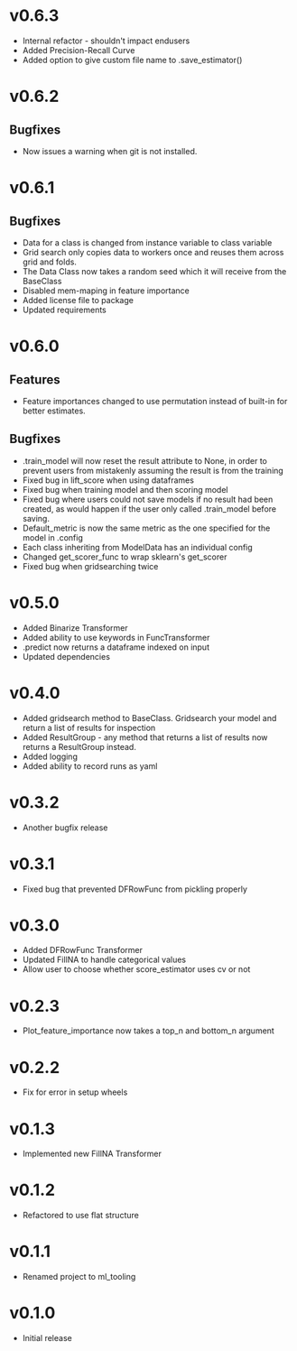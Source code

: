 # v0.6.3
- Internal refactor - shouldn't impact endusers
- Added Precision-Recall Curve
- Added option to give custom file name to .save_estimator()

# v0.6.2
## Bugfixes
- Now issues a warning when git is not installed.

# v0.6.1

## Bugfixes
- Data for a class is changed from instance variable to class variable
- Grid search only copies data to workers once and reuses them across grid and folds.
- The Data Class now takes a random seed which it will receive from the BaseClass 
- Disabled mem-maping in feature importance
- Added license file to package
- Updated requirements

# v0.6.0

## Features
- Feature importances changed to use permutation instead of built-in for better estimates.

## Bugfixes
- .train_model will now reset the result attribute to None, in order to 
prevent users from mistakenly assuming the result is from the training 
- Fixed bug in lift_score when using dataframes
- Fixed bug when training model and then scoring model
- Fixed bug where users could not save models if no result had been created, as would 
happen if the user only called .train_model before saving.
- Default_metric is now the same metric as the one specified for the model in .config
- Each class inheriting from ModelData has an individual config
- Changed get_scorer_func to wrap sklearn's get_scorer
- Fixed bug when gridsearching twice

# v0.5.0
- Added Binarize Transformer
- Added ability to use keywords in FuncTransformer
- .predict now returns a dataframe indexed on input
- Updated dependencies

# v0.4.0
- Added gridsearch method to BaseClass. Gridsearch your model 
and return a list of results for inspection
- Added ResultGroup - any method that returns a list of results now 
returns a ResultGroup instead.
- Added logging
- Added ability to record runs as yaml

# v0.3.2 
- Another bugfix release

# v0.3.1
- Fixed bug that prevented DFRowFunc from pickling properly

# v0.3.0
- Added DFRowFunc Transformer
- Updated FillNA to handle categorical values
- Allow user to choose whether score_estimator uses cv or not

# v0.2.3
- Plot_feature_importance now takes a top_n and bottom_n argument

# v0.2.2
- Fix for error in setup wheels

# v0.1.3
- Implemented new FillNA Transformer

# v0.1.2
- Refactored to use flat structure

# v0.1.1
- Renamed project to ml_tooling
    
# v0.1.0
- Initial release

    

